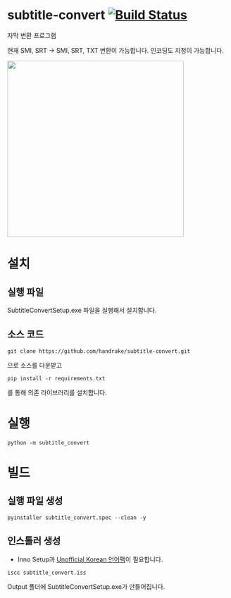 # subtitle-convert [![Build Status](https://travis-ci.org/handrake/subtitle-convert.svg?branch=master)](https://travis-ci.org/handrake/subtitle-convert)
자막 변환 프로그램

현재 SMI, SRT -> SMI, SRT, TXT 변환이 가능합니다. 인코딩도 지정이 가능합니다.

<img src="https://i.imgur.com/nIUM5UO.png" width="400">

# 설치

## 실행 파일
SubtitleConvertSetup.exe 파일을 실행해서 설치합니다.

## 소스 코드
```
git clone https://github.com/handrake/subtitle-convert.git
```
으로 소스를 다운받고

```
pip install -r requirements.txt
```

를 통해 의존 라이브러리를 설치합니다.

# 실행

```
python -m subtitle_convert
```

# 빌드

## 실행 파일 생성

```
pyinstaller subtitle_convert.spec --clean -y
```

## 인스톨러 생성

* Inno Setup과 [Unofficial Korean 언어팩](https://github.com/jrsoftware/issrc/blob/master/Files/Languages/Unofficial/Korean.isl)이 필요합니다.

```
iscc subtitle_convert.iss
```

Output 폴더에 SubtitleConvertSetup.exe가 만들어집니다.
